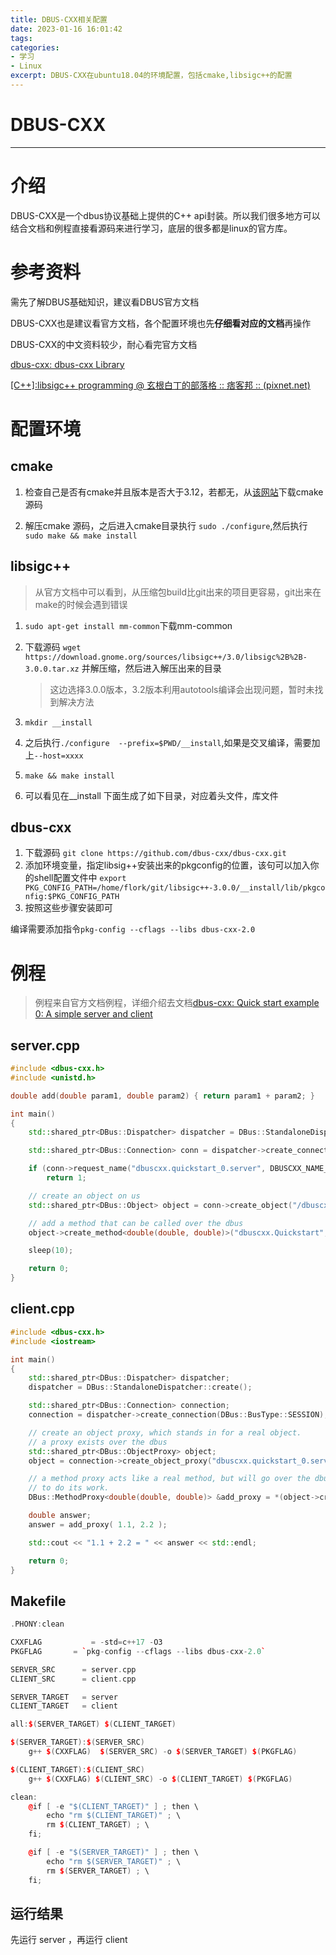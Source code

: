 ```yaml
---
title: DBUS-CXX相关配置
date: 2023-01-16 16:01:42
tags:
categories: 
- 学习
- Linux
excerpt: DBUS-CXX在ubuntu18.04的环境配置，包括cmake,libsigc++的配置
---
```

# DBUS-CXX

---

# 介绍

DBUS-CXX是一个dbus协议基础上提供的C++ api封装。所以我们很多地方可以结合文档和例程直接看源码来进行学习，底层的很多都是linux的官方库。

# 参考资料

需先了解DBUS基础知识，建议看DBUS官方文档

DBUS-CXX也是建议看官方文档，各个配置环境也先**仔细看对应的文档**再操作

DBUS-CXX的中文资料较少，耐心看完官方文档

[dbus-cxx: dbus-cxx Library](https://dbus-cxx.github.io/index.html)

[[C++]:libsigc++ programming @ 玄根白丁的部落格 :: 痞客邦 :: (pixnet.net)](https://shangenpoden.pixnet.net/blog/post/249943675)

# 配置环境

## cmake

1. 检查自己是否有cmake并且版本是否大于3.12，若都无，从[该网站](https://cmake.org/download/)下载cmake源码

1. 解压cmake 源码，之后进入cmake目录执行 `sudo ./configure`,然后执行`sudo make && make install`

## libsigc++

> 从官方文档中可以看到，从压缩包build比git出来的项目更容易，git出来在make的时候会遇到错误
> 
1. `sudo apt-get install mm-common`下载mm-common
2. 下载源码 `wget https://download.gnome.org/sources/libsigc++/3.0/libsigc%2B%2B-3.0.0.tar.xz`  并解压缩，然后进入解压出来的目录
    
    > 这边选择3.0.0版本，3.2版本利用autotools编译会出现问题，暂时未找到解决方法
    > 
3. `mkdir __install`
4. 之后执行`./configure  --prefix=$PWD/__install`,如果是交叉编译，需要加上`--host=xxxx`
5. `make && make install` 
6. 可以看见在__install 下面生成了如下目录，对应着头文件，库文件

<!-- ![Untitled](DBUS-CXX%20ea3c1120e10e4ed2bb59ae12c9b37443/Untitled.png) -->

## dbus-cxx

1. 下载源码 `git clone https://github.com/dbus-cxx/dbus-cxx.git`
2. 添加环境变量，指定libsig++安装出来的pkgconfig的位置，该句可以加入你的shell配置文件中
`export PKG_CONFIG_PATH=/home/flork/git/libsigc++-3.0.0/__install/lib/pkgconfig:$PKG_CONFIG_PATH`
3. 按照这些步骤安装即可

<!-- ![Untitled](DBUS-CXX%20ea3c1120e10e4ed2bb59ae12c9b37443/Untitled%201.png) -->

编译需要添加指令`pkg-config --cflags --libs dbus-cxx-2.0`

<!-- ![Untitled](DBUS-CXX%20ea3c1120e10e4ed2bb59ae12c9b37443/Untitled%202.png) -->

# 例程

> 例程来自官方文档例程，详细介绍去文档[dbus-cxx: Quick start example 0: A simple server and client](https://dbus-cxx.github.io/quick_start_example_0.html)
> 

## server.cpp

```cpp
#include <dbus-cxx.h>
#include <unistd.h>

double add(double param1, double param2) { return param1 + param2; }

int main()
{
    std::shared_ptr<DBus::Dispatcher> dispatcher = DBus::StandaloneDispatcher::create();

    std::shared_ptr<DBus::Connection> conn = dispatcher->create_connection(DBus::BusType::SESSION);

    if (conn->request_name("dbuscxx.quickstart_0.server", DBUSCXX_NAME_FLAG_REPLACE_EXISTING) != DBus::RequestNameResponse::PrimaryOwner)
        return 1;

    // create an object on us
    std::shared_ptr<DBus::Object> object = conn->create_object("/dbuscxx/quickstart_0", DBus::ThreadForCalling::DispatcherThread);

    // add a method that can be called over the dbus
    object->create_method<double(double, double)>("dbuscxx.Quickstart", "add", sigc::ptr_fun(add));

    sleep(10);

    return 0;
}
```

## client.cpp

```cpp
#include <dbus-cxx.h>
#include <iostream>

int main()
{
    std::shared_ptr<DBus::Dispatcher> dispatcher;
    dispatcher = DBus::StandaloneDispatcher::create();

    std::shared_ptr<DBus::Connection> connection;
    connection = dispatcher->create_connection(DBus::BusType::SESSION);

    // create an object proxy, which stands in for a real object.
    // a proxy exists over the dbus
    std::shared_ptr<DBus::ObjectProxy> object;
    object = connection->create_object_proxy("dbuscxx.quickstart_0.server", "/dbuscxx/quickstart_0");

    // a method proxy acts like a real method, but will go over the dbus
    // to do its work.
    DBus::MethodProxy<double(double, double)> &add_proxy = *(object->create_method<double(double, double)>("dbuscxx.Quickstart", "add"));

    double answer;
    answer = add_proxy( 1.1, 2.2 );

    std::cout << "1.1 + 2.2 = " << answer << std::endl;

    return 0;
}
```

## Makefile

```cpp
.PHONY:clean

CXXFLAG			  = -std=c++17 -O3
PKGFLAG       = `pkg-config --cflags --libs dbus-cxx-2.0`

SERVER_SRC		= server.cpp
CLIENT_SRC		= client.cpp

SERVER_TARGET   = server
CLIENT_TARGET   = client

all:$(SERVER_TARGET) $(CLIENT_TARGET)

$(SERVER_TARGET):$(SERVER_SRC)
	g++ $(CXXFLAG)  $(SERVER_SRC) -o $(SERVER_TARGET) $(PKGFLAG) 

$(CLIENT_TARGET):$(CLIENT_SRC)
	g++ $(CXXFLAG) $(CLIENT_SRC) -o $(CLIENT_TARGET) $(PKGFLAG)

clean:
	@if [ -e "$(CLIENT_TARGET)" ] ; then \
		echo "rm $(CLIENT_TARGET)" ; \
		rm $(CLIENT_TARGET) ; \
	fi;

	@if [ -e "$(SERVER_TARGET)" ] ; then \
		echo "rm $(SERVER_TARGET)" ; \
		rm $(SERVER_TARGET) ; \
	fi;
```

## 运行结果

先运行 server ，再运行 client

<!-- ![Untitled](DBUS-CXX%20ea3c1120e10e4ed2bb59ae12c9b37443/Untitled%203.png) -->